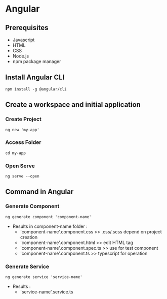 # Angular

## Prerequisites
  - Javascript
  - HTML
  - CSS
  - Node.js
  - npm package manager
## Install Angular CLI
    npm install -g @angular/cli
## Create a workspace and initial application
### Create Project
    ng new 'my-app'
### Access Folder
    cd my-app
### Open Serve
    ng serve --open
## Command in Angular
### Generate Component
    ng generate component 'component-name'
   - Results in component-name folder :
      - 'component-name'.component.css      >> .css/.scss depend on project creation
      - 'component-name'.component.html     >> edit HTML tag
      - 'component-name'.component.spec.ts  >> use for test component
      - 'component-name'.component.ts       >> typescript for operation
### Generate Service
    ng generate service 'service-name'
   - Results :
      - 'service-name'.service.ts
